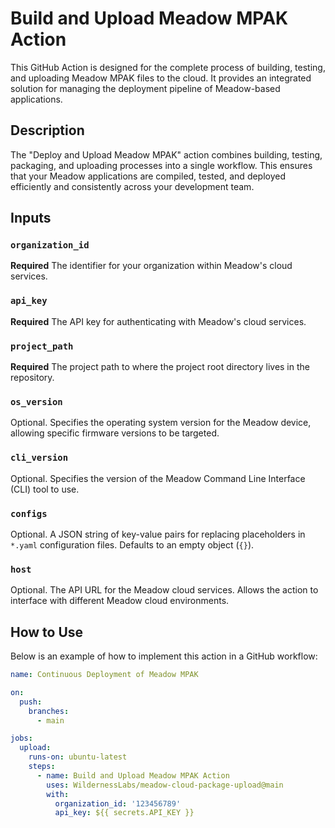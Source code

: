 # Build and Upload Meadow MPAK Action

This GitHub Action is designed for the complete process of building, testing, and uploading Meadow MPAK files to the cloud. It provides an integrated solution for managing the deployment pipeline of Meadow-based applications.

## Description

The "Deploy and Upload Meadow MPAK" action combines building, testing, packaging, and uploading processes into a single workflow. This ensures that your Meadow applications are compiled, tested, and deployed efficiently and consistently across your development team.

## Inputs

### `organization_id`
**Required** The identifier for your organization within Meadow's cloud services.

### `api_key`
**Required** The API key for authenticating with Meadow's cloud services.

### `project_path`
**Required** The project path to where the project root directory lives in the repository.

### `os_version`
Optional. Specifies the operating system version for the Meadow device, allowing specific firmware versions to be targeted.

### `cli_version`
Optional. Specifies the version of the Meadow Command Line Interface (CLI) tool to use.

### `configs`
Optional. A JSON string of key-value pairs for replacing placeholders in `*.yaml` configuration files. Defaults to an empty object (`{}`).

### `host`
Optional. The API URL for the Meadow cloud services. Allows the action to interface with different Meadow cloud environments.

## How to Use

Below is an example of how to implement this action in a GitHub workflow:

```yaml
name: Continuous Deployment of Meadow MPAK

on:
  push:
    branches:
      - main

jobs:
  upload:
    runs-on: ubuntu-latest
    steps:
      - name: Build and Upload Meadow MPAK Action
        uses: WildernessLabs/meadow-cloud-package-upload@main
        with:
          organization_id: '123456789'
          api_key: ${{ secrets.API_KEY }}
